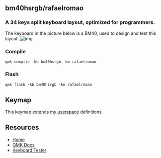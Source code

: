 ## bm40hsrgb/rafaelromao
### A 34 keys split keyboard layout, optimized for programmers.

The keyboard in the picture below is a BM40, used to design and test this layout.
![img](https://imgur.com/ok7bv31.jpeg)

### Compile

`qmk compile -kb bm40hsrgb -km rafaelromao`

### Flash

`qmk flash -kb bm40hsrgb -km rafaelromao`

## Keymap

This keymap extends [my userspace](../../../../../users/rafaelromao/readme.md) definitions.

## Resources

- [Home](https://github.com/rafaelromao/keyboards)
- [QMK Docs](https://docs.qmk.fm)
- [Keyboard Tester](https://config.qmk.fm/#/test)
